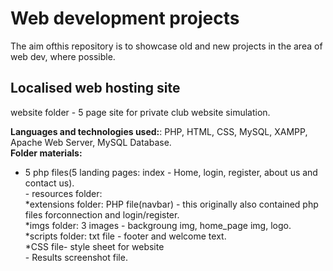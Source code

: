 # Web development projects
The aim ofthis repository is to showcase old and new projects in the area of web dev, where possible.

## Localised web hosting site

website folder - 5 page site for private club website simulation.

**Languages and technologies used:**: PHP, HTML, CSS, MySQL, XAMPP, Apache Web Server, MySQL Database. <br>
**Folder materials:**<br>
- 5 php files(5 landing pages: index - Home, login, register, about us and contact us). <br>
                      - resources folder: <br>
                                          *extensions folder: PHP file(navbar) - this originally also contained php files forconnection and login/register.<br>
                                          *imgs folder: 3 images - backgroung img, home_page img, logo.<br>
                                          *scripts folder: txt file - footer and welcome text.<br>
                                          *CSS file- style sheet for website<br>
                      - Results screenshot file.<br>


